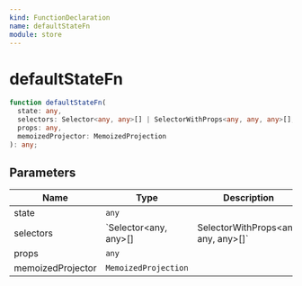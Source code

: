 ```yaml
---
kind: FunctionDeclaration
name: defaultStateFn
module: store
---
```


# defaultStateFn

```ts
function defaultStateFn(
  state: any,
  selectors: Selector<any, any>[] | SelectorWithProps<any, any, any>[],
  props: any,
  memoizedProjector: MemoizedProjection
): any;
```

## Parameters

| Name              | Type                                                        | Description |
| ----------------- | ----------------------------------------------------------- | ----------- |
| state             | `any`                                                       |             |
| selectors         | `Selector<any, any>[] | SelectorWithProps<any, any, any>[]` |             |
| props             | `any`                                                       |             |
| memoizedProjector | `MemoizedProjection`                                        |             |
